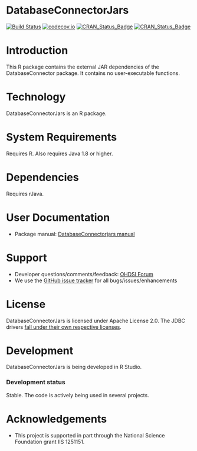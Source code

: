 DatabaseConnectorJars
=====================

[![Build Status](https://travis-ci.org/OHDSI/DatabaseConnectorJars.svg?branch=master)](https://travis-ci.org/OHDSI/DatabaseConnectorJars)
[![codecov.io](https://codecov.io/github/OHDSI/DatabaseConnectorJars/coverage.svg?branch=master)](https://codecov.io/github/OHDSI/DatabaseConnectorJars?branch=master)
[![CRAN_Status_Badge](http://www.r-pkg.org/badges/version/DatabaseConnectorJars)](https://cran.r-project.org/package=DatabaseConnectorJars)
[![CRAN_Status_Badge](http://cranlogs.r-pkg.org/badges/DatabaseConnectorJars)](https://cran.r-project.org/package=DatabaseConnectorJars)

Introduction
============
This R package contains the external JAR dependencies of the DatabaseConnector package. It contains no user-executable functions.

Technology
============
DatabaseConnectorJars is an R package.

System Requirements
===================
Requires R. Also requires Java 1.8 or higher.

Dependencies
============
Requires rJava.

User Documentation
==================
* Package manual: [DatabaseConnectorjars manual](https://raw.githubusercontent.com/OHDSI/DatabaseConnectorJars/master/extras/DatabaseConnectorJars.pdf) 

Support
=======
* Developer questions/comments/feedback: <a href="http://forums.ohdsi.org/c/developers">OHDSI Forum</a>
* We use the <a href="https://github.com/OHDSI/DatabaseConnectorJars/issues">GitHub issue tracker</a> for all bugs/issues/enhancements

License
=======
DatabaseConnectorJars is licensed under Apache License 2.0. The JDBC drivers [fall under their own respective licenses](https://raw.githubusercontent.com/OHDSI/DatabaseConnectorJars/master/inst/COPYRIGHTS).

Development
===========
DatabaseConnectorJars is being developed in R Studio.

### Development status

Stable. The code is actively being used in several projects.


# Acknowledgements
- This project is supported in part through the National Science Foundation grant IIS 1251151.

